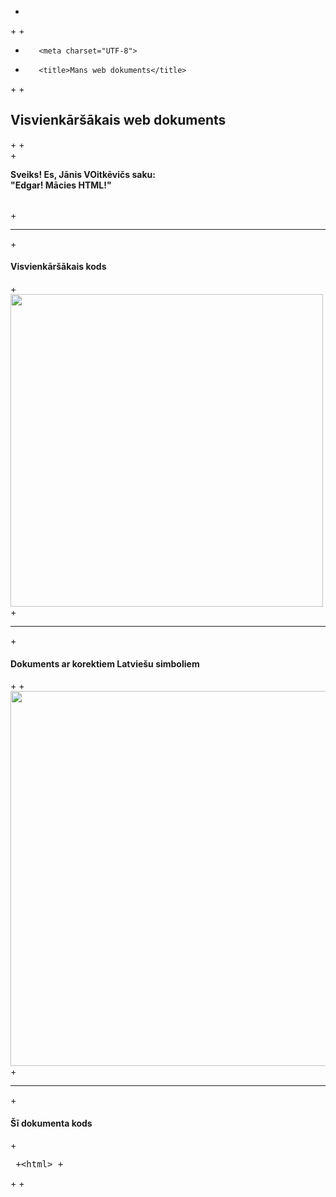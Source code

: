 +
+<html>
+<head>
+        <meta charset="UTF-8">
+        <title>Mans web dokuments</title>
+</head>
+<h2>Visvienkāršākais web dokuments</h2>
+
+<br/>
+<p><b>Sveiks! Es, Jānis VOitkēvičs saku:</br>"Edgar! Mācies HTML!"</b></p><br/>
+<hr/>
+<h4>Visvienkāršākais kods</h4>
+<img src="file:///tmp/guest-40P3mA/web/bilde.png" width="500"></br>
+<hr/>
+<h4>Dokuments ar korektiem Latviešu simboliem</h4>
+
+<img src="file:///tmp/guest-40P3mA/web/bilde1.png" width="600">
+<hr/>
+<h4>Šī dokumenta kods</h4>
+<pre>
+&lt;html&gt;
+</pre>
+
+</html>
